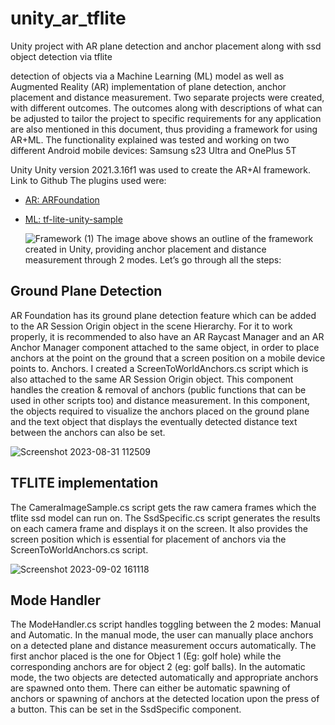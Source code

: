 # unity_ar_tflite
Unity project with AR plane detection and anchor placement along with ssd object detection via tflite

detection of objects via a Machine Learning (ML) model as well as Augmented Reality (AR) implementation of plane detection, anchor placement and distance measurement. Two separate projects were created, with different outcomes. The outcomes along with descriptions of what can be adjusted to tailor the project to specific requirements for any application are also mentioned in this document, thus providing a framework for using AR+ML. The functionality explained was tested and working on two different Android mobile devices: Samsung s23 Ultra and OnePlus 5T

Unity
Unity version 2021.3.16f1 was used to create the AR+AI framework. 
Link to Github 
The plugins used were:
-	[AR: ARFoundation]([url](https://docs.unity3d.com/Packages/com.unity.xr.arfoundation@4.2/manual/index.html))
-	[ML: tf-lite-unity-sample]([url](https://github.com/asus4/tf-lite-unity-sample))

	![Framework (1)](https://github.com/brollsroyce/unity_ar_tflite/assets/50242741/7ddce113-885e-47b5-a8ed-29b76142fed4)
The image above shows an outline of the framework created in Unity, providing anchor placement and distance measurement through 2 modes. Let’s go through all the steps:

## Ground Plane Detection
AR Foundation has its ground plane detection feature which can be added to the AR Session Origin object in the scene Hierarchy. For it to work properly, it is recommended to also have an AR Raycast Manager and an AR Anchor Manager component attached to the same object, in order to place anchors at the point on the ground that a screen position on a mobile device points to.
Anchors. I created a ScreenToWorldAnchors.cs script which is also attached to the same AR Session Origin object. This component handles the creation & removal of anchors (public functions that can be used in other scripts too) and distance measurement. In this component, the objects required to visualize the anchors placed on the ground plane and the text object that displays the eventually detected distance text between the anchors can also be set.

 ![Screenshot 2023-08-31 112509](https://github.com/brollsroyce/unity_ar_tflite/assets/50242741/3ec5391a-04bb-422a-9d15-b7e15aa510a8)

## TFLITE implementation
The CameraImageSample.cs script gets the raw camera frames which the tflite ssd model can run on. The SsdSpecific.cs script generates the results on each camera frame and displays it on the screen. It also provides the screen position which is essential for placement of anchors via the ScreenToWorldAnchors.cs script. 
 
 ![Screenshot 2023-09-02 161118](https://github.com/brollsroyce/unity_ar_tflite/assets/50242741/50f1cf12-d4d1-4eff-bf04-37f761033ee1)

## Mode Handler
The ModeHandler.cs script handles toggling between the 2 modes: Manual and Automatic. 
In the manual mode, the user can manually place anchors on a detected plane and distance measurement occurs automatically. The first anchor placed is the one for Object 1 (Eg: golf hole) while the corresponding anchors are for object 2 (eg: golf balls).
In the automatic mode, the two objects are detected automatically and appropriate anchors are spawned onto them. There can either be automatic spawning of anchors or spawning of anchors at the detected location upon the press of a button. This can be set in the SsdSpecific component.
